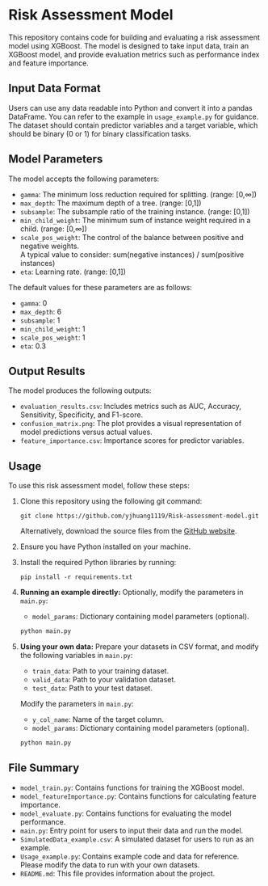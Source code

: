 # Risk Assessment Model

This repository contains code for building and evaluating a risk assessment model using XGBoost. The model is designed to take input data, train an XGBoost model, and provide evaluation metrics such as performance index and feature importance.


## Input Data Format
Users can use any data readable into Python and convert it into a pandas DataFrame. You can refer to the example in `usage_example.py` for guidance.
The dataset should contain predictor variables and a target variable, which should be binary (0 or 1) for binary classification tasks.


## Model Parameters
The model accepts the following parameters:
- `gamma`: The minimum loss reduction required for splitting. (range: [0,∞])
- `max_depth`: The maximum depth of a tree. (range: [0,1])
- `subsample`: The subsample ratio of the training instance. (range: [0,1])
- `min_child_weight`: The minimum sum of instance weight required in a child. (range: [0,∞])
- `scale_pos_weight`: The control of the balance between positive and negative weights.
                     <br>A typical value to consider: sum(negative instances) / sum(positive instances)
- `eta`: Learning rate. (range: [0,1])

The default values for these parameters are as follows:
- `gamma`: 0
- `max_depth`: 6
- `subsample`: 1
- `min_child_weight`: 1
- `scale_pos_weight`: 1
- `eta`: 0.3


## Output Results
The model produces the following outputs:
- `evaluation_results.csv`: Includes metrics such as AUC, Accuracy, Sensitivity, Specificity, and F1-score.
- `confusion_matrix.png`: The plot provides a visual representation of model predictions versus actual values.
- `feature_importance.csv`: Importance scores for predictor variables.


## Usage

To use this risk assessment model, follow these steps:

1. Clone this repository using the following git command:
   ```
   git clone https://github.com/yjhuang1119/Risk-assessment-model.git
   ```
   Alternatively, download the source files from the [GitHub website](https://github.com/yjhuang1119/Risk-assessment-model).

2. Ensure you have Python installed on your machine.

3. Install the required Python libraries by running:
   ```
   pip install -r requirements.txt
   ```

4. **Running an example directly:**
   Optionally, modify the parameters in `main.py`:
   - `model_params`: Dictionary containing model parameters (optional).
   
   ```bash
   python main.py
   ```

5. **Using your own data:**
   Prepare your datasets in CSV format, and modify the following variables in `main.py`:
   - `train_data`: Path to your training dataset.
   - `valid_data`: Path to your validation dataset.
   - `test_data`: Path to your test dataset.
   
   Modify the parameters in `main.py`:
   - `y_col_name`: Name of the target column.
   - `model_params`: Dictionary containing model parameters (optional).
   
   ```bash
   python main.py
   ```


## File Summary
- `model_train.py`: Contains functions for training the XGBoost model.
- `model_featureImportance.py`: Contains functions for calculating feature importance.
- `model_evaluate.py`: Contains functions for evaluating the model performance.
- `main.py`: Entry point for users to input their data and run the model.
- `SimulatedData_example.csv`: A simulated dataset for users to run as an example.
- `Usage_example.py`: Contains example code and data for reference. Please modify the data to run with your own datasets.
- `README.md`: This file provides information about the project.
